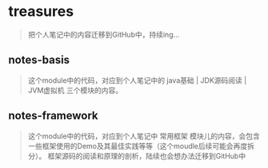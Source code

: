 # treasures
> 把个人笔记中的内容迁移到GitHub中，持续ing...
## notes-basis
> 这个module中的代码，对应到个人笔记中的 java基础 | JDK源码阅读 | JVM虚拟机 三个模块的内容。
## notes-framework
> 这个module中的代码，对应到个人笔记中 常用框架 模块儿的内容，会包含一些框架使用的Demo及其最佳实践等等（这个moudle后续可能会再度拆分）。
> 框架源码的阅读和原理的剖析，陆续也会想办法迁移到GitHub中


